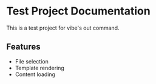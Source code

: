 # Test Project Documentation

This is a test project for vibe's out command.

## Features
- File selection
- Template rendering
- Content loading
